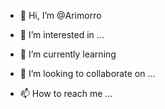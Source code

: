 - 👋 Hi, I’m @Arimorro
- 👀 I’m interested in ...
- 🌱 I’m currently learning 



- 💞️ I’m looking to collaborate on ...
- 📫 How to reach me ...

<!---
Arimorro/Arimorro is a ✨ special ✨ repository because its `README.md` (this file) appears on your GitHub profile.f5f5f5
You can click the Preview link to take a look at your changes.
--->
